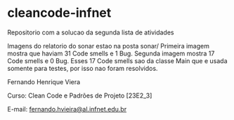# cleancode-infnet

Repositorio com a solucao da segunda lista de atividades

Imagens do relatorio do sonar estao na posta sonar/
Primeira imagem mostra que haviam 31 Code smells e 1 Bug.
Segunda imagem mostra 17 Code smells e 0 Bug.
Esses 17 Code smells sao da classe Main que e usada somente para testes, por isso nao foram resolvidos. 

Fernando Henrique Viera

Curso: Clean Code e Padrões de Projeto [23E2_3]

E-mail: fernando.hvieira@al.infnet.edu.br 
